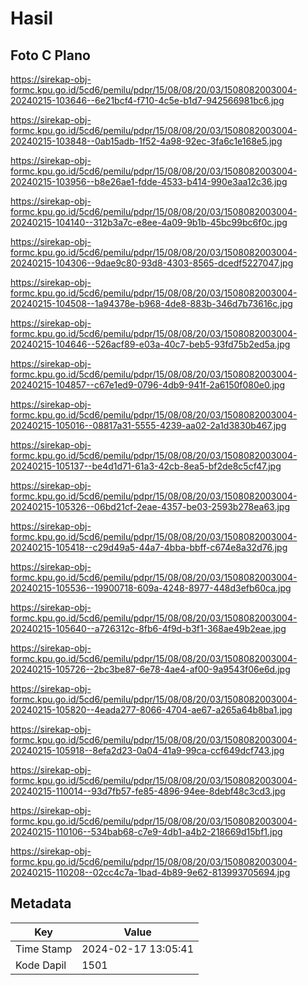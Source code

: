 # Hasil

## Foto C Plano

https://sirekap-obj-formc.kpu.go.id/5cd6/pemilu/pdpr/15/08/08/20/03/1508082003004-20240215-103646--6e21bcf4-f710-4c5e-b1d7-942566981bc6.jpg

https://sirekap-obj-formc.kpu.go.id/5cd6/pemilu/pdpr/15/08/08/20/03/1508082003004-20240215-103848--0ab15adb-1f52-4a98-92ec-3fa6c1e168e5.jpg

https://sirekap-obj-formc.kpu.go.id/5cd6/pemilu/pdpr/15/08/08/20/03/1508082003004-20240215-103956--b8e26ae1-fdde-4533-b414-990e3aa12c36.jpg

https://sirekap-obj-formc.kpu.go.id/5cd6/pemilu/pdpr/15/08/08/20/03/1508082003004-20240215-104140--312b3a7c-e8ee-4a09-9b1b-45bc99bc6f0c.jpg

https://sirekap-obj-formc.kpu.go.id/5cd6/pemilu/pdpr/15/08/08/20/03/1508082003004-20240215-104306--9dae9c80-93d8-4303-8565-dcedf5227047.jpg

https://sirekap-obj-formc.kpu.go.id/5cd6/pemilu/pdpr/15/08/08/20/03/1508082003004-20240215-104508--1a94378e-b968-4de8-883b-346d7b73616c.jpg

https://sirekap-obj-formc.kpu.go.id/5cd6/pemilu/pdpr/15/08/08/20/03/1508082003004-20240215-104646--526acf89-e03a-40c7-beb5-93fd75b2ed5a.jpg

https://sirekap-obj-formc.kpu.go.id/5cd6/pemilu/pdpr/15/08/08/20/03/1508082003004-20240215-104857--c67e1ed9-0796-4db9-941f-2a6150f080e0.jpg

https://sirekap-obj-formc.kpu.go.id/5cd6/pemilu/pdpr/15/08/08/20/03/1508082003004-20240215-105016--08817a31-5555-4239-aa02-2a1d3830b467.jpg

https://sirekap-obj-formc.kpu.go.id/5cd6/pemilu/pdpr/15/08/08/20/03/1508082003004-20240215-105137--be4d1d71-61a3-42cb-8ea5-bf2de8c5cf47.jpg

https://sirekap-obj-formc.kpu.go.id/5cd6/pemilu/pdpr/15/08/08/20/03/1508082003004-20240215-105326--06bd21cf-2eae-4357-be03-2593b278ea63.jpg

https://sirekap-obj-formc.kpu.go.id/5cd6/pemilu/pdpr/15/08/08/20/03/1508082003004-20240215-105418--c29d49a5-44a7-4bba-bbff-c674e8a32d76.jpg

https://sirekap-obj-formc.kpu.go.id/5cd6/pemilu/pdpr/15/08/08/20/03/1508082003004-20240215-105536--19900718-609a-4248-8977-448d3efb60ca.jpg

https://sirekap-obj-formc.kpu.go.id/5cd6/pemilu/pdpr/15/08/08/20/03/1508082003004-20240215-105640--a726312c-8fb6-4f9d-b3f1-368ae49b2eae.jpg

https://sirekap-obj-formc.kpu.go.id/5cd6/pemilu/pdpr/15/08/08/20/03/1508082003004-20240215-105726--2bc3be87-6e78-4ae4-af00-9a9543f06e6d.jpg

https://sirekap-obj-formc.kpu.go.id/5cd6/pemilu/pdpr/15/08/08/20/03/1508082003004-20240215-105820--4eada277-8066-4704-ae67-a265a64b8ba1.jpg

https://sirekap-obj-formc.kpu.go.id/5cd6/pemilu/pdpr/15/08/08/20/03/1508082003004-20240215-105918--8efa2d23-0a04-41a9-99ca-ccf649dcf743.jpg

https://sirekap-obj-formc.kpu.go.id/5cd6/pemilu/pdpr/15/08/08/20/03/1508082003004-20240215-110014--93d7fb57-fe85-4896-94ee-8debf48c3cd3.jpg

https://sirekap-obj-formc.kpu.go.id/5cd6/pemilu/pdpr/15/08/08/20/03/1508082003004-20240215-110106--534bab68-c7e9-4db1-a4b2-218669d15bf1.jpg

https://sirekap-obj-formc.kpu.go.id/5cd6/pemilu/pdpr/15/08/08/20/03/1508082003004-20240215-110208--02cc4c7a-1bad-4b89-9e62-813993705694.jpg


## Metadata

| Key        | Value               |
| ---------- | ------------------- |
| Time Stamp | 2024-02-17 13:05:41 |
| Kode Dapil | 1501                |



